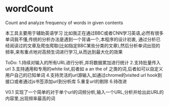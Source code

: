 wordCount
=========

Count and analyze frequency of words in given contents

本工具主要用于辅助英语学习
比如我正在通过BBC或者CNN学习英语,必然有很多单词我不懂,传统的分析办法是遇到一个背诵一个,本程序的设计初衷,
通过分析已经阅读过的文章及爬虫爬取(比如指定BBC某些分类的文章),然后分析单词出现的频率,来有重点地对高频生词进行学习,从而达到最大化的效果

ToDo: 
1.持续对输入的所有URL进行分析,并将数据累加进行统计
2.支持批量传入url
3.支持通用和专用的white list,前者如 a an the of 之类的词,后者如可以自定义用户自己的已知单词
4.支持灵活的url源输入,如通过chrome的visited url hook到接口或者通过js书签添加url到分析库
5.重复url的剔除
6.待改进



V0.1
实现了一个简单的对于单个url的词频分析,输入一个URL,分析并给出此URL的内容里,出现频率最高的词


